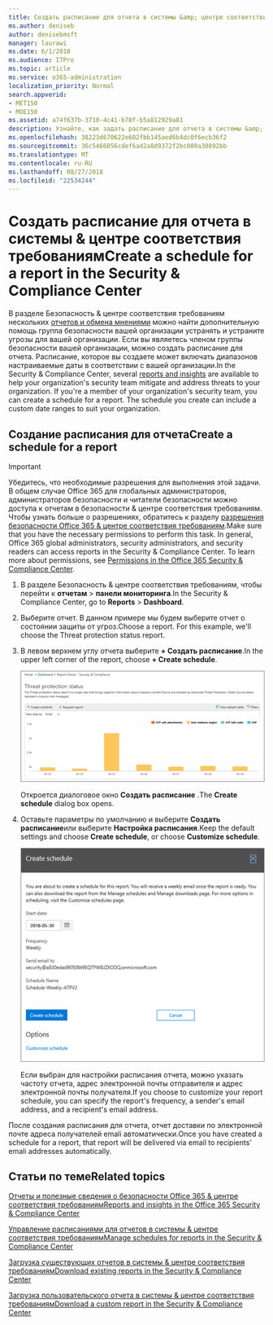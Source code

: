```yaml
---
title: Создать расписание для отчета в системы &amp; центре соответствия требованиям
ms.author: deniseb
author: denisebmsft
manager: laurawi
ms.date: 6/1/2018
ms.audience: ITPro
ms.topic: article
ms.service: o365-administration
localization_priority: Normal
search.appverid:
- MET150
- MOE150
ms.assetid: a74f637b-3710-4c41-b70f-b5a812929a81
description: Узнайте, как задать расписание для отчета в системы &amp; центре соответствия требованиям.
ms.openlocfilehash: 38223d670622e602fbb145aed6b4dc0f6ecb36f2
ms.sourcegitcommit: 36c5466056cdef6ad2a8d9372f2bc009a30892bb
ms.translationtype: MT
ms.contentlocale: ru-RU
ms.lasthandoff: 08/27/2018
ms.locfileid: "22534244"
---
```

# <a name="create-a-schedule-for-a-report-in-the-security-amp-compliance-center"></a><span data-ttu-id="cae80-103">Создать расписание для отчета в системы &amp; центре соответствия требованиям</span><span class="sxs-lookup"><span data-stu-id="cae80-103">Create a schedule for a report in the Security &amp; Compliance Center</span></span>

<span data-ttu-id="cae80-p101">В разделе Безопасность &amp; центре соответствия требованиям нескольких [отчетов и обмена мнениями](reports-and-insights-in-security-and-compliance.md) можно найти дополнительную помощь группа безопасности вашей организации устранять и устраните угрозы для вашей организации. Если вы являетесь членом группы безопасности вашей организации, можно создать расписание для отчета. Расписание, которое вы создаете может включать диапазонов настраиваемые даты в соответствии с вашей организации.</span><span class="sxs-lookup"><span data-stu-id="cae80-p101">In the Security &amp; Compliance Center, several [reports and insights](reports-and-insights-in-security-and-compliance.md) are available to help your organization's security team mitigate and address threats to your organization. If you're a member of your organization's security team, you can create a schedule for a report. The schedule you create can include a custom date ranges to suit your organization.</span></span> 
  
## <a name="create-a-schedule-for-a-report"></a><span data-ttu-id="cae80-107">Создание расписания для отчета</span><span class="sxs-lookup"><span data-stu-id="cae80-107">Create a schedule for a report</span></span>

> [!IMPORTANT]
> <span data-ttu-id="cae80-p102">Убедитесь, что необходимые разрешения для выполнения этой задачи. В общем случае Office 365 для глобальных администраторов, администраторов безопасности и читатели безопасности можно доступа к отчетам в безопасности &amp; центре соответствия требованиям. Чтобы узнать больше о разрешениях, обратитесь к разделу [разрешения безопасности Office 365 &amp; центре соответствия требованиям](permissions-in-the-security-and-compliance-center.md).</span><span class="sxs-lookup"><span data-stu-id="cae80-p102">Make sure that you have the necessary permissions to perform this task. In general, Office 365 global administrators, security administrators, and security readers can access reports in the Security &amp; Compliance Center. To learn more about permissions, see [Permissions in the Office 365 Security &amp; Compliance Center](permissions-in-the-security-and-compliance-center.md).</span></span>
  
1. <span data-ttu-id="cae80-111">В разделе Безопасность &amp; центре соответствия требованиям, чтобы перейти к **отчетам** \> **панели мониторинга**.</span><span class="sxs-lookup"><span data-stu-id="cae80-111">In the Security &amp; Compliance Center, go to **Reports** \> **Dashboard**.</span></span>
    
2. <span data-ttu-id="cae80-p103">Выберите отчет. В данном примере мы будем выберите отчет о состоянии защиты от угроз.</span><span class="sxs-lookup"><span data-stu-id="cae80-p103">Choose a report. For this example, we'll choose the Threat protection status report.</span></span>
    
3. <span data-ttu-id="cae80-114">В левом верхнем углу отчета выберите **+ Создать расписание**.</span><span class="sxs-lookup"><span data-stu-id="cae80-114">In the upper left corner of the report, choose **+ Create schedule**.</span></span>
    
    ![Можно создать расписание для отчетов в системы &amp; центре соответствия требованиям](media/2311327c-14f6-4a17-b604-0c9ff2d485d1.png)
  
    <span data-ttu-id="cae80-116">Откроется диалоговое окно **Создать расписание** .</span><span class="sxs-lookup"><span data-stu-id="cae80-116">The **Create schedule** dialog box opens.</span></span> 
    
4. <span data-ttu-id="cae80-117">Оставьте параметры по умолчанию и выберите **Создать расписание**или выберите **Настройка расписания**.</span><span class="sxs-lookup"><span data-stu-id="cae80-117">Keep the default settings and choose **Create schedule**, or choose **Customize schedule**.</span></span>
    
    ![Можно использовать параметры по умолчанию или настроить расписание отчета](media/04fac327-8f73-4711-8319-58c11880fd96.png)
  
    <span data-ttu-id="cae80-119">Если выбран для настройки расписания отчета, можно указать частоту отчета, адрес электронной почты отправителя и адрес электронной почты получателя.</span><span class="sxs-lookup"><span data-stu-id="cae80-119">If you choose to customize your report schedule, you can specify the report's frequency, a sender's email address, and a recipient's email address.</span></span> 
    
<span data-ttu-id="cae80-120">После создания расписания для отчета, отчет доставки по электронной почте адреса получателей emali автоматически.</span><span class="sxs-lookup"><span data-stu-id="cae80-120">Once you have created a schedule for a report, that report will be delivered via email to recipients' emali addresses automatically.</span></span> 
  
## <a name="related-topics"></a><span data-ttu-id="cae80-121">Статьи по теме</span><span class="sxs-lookup"><span data-stu-id="cae80-121">Related topics</span></span>

[<span data-ttu-id="cae80-122">Отчеты и полезные сведения о безопасности Office 365 &amp; центре соответствия требованиям</span><span class="sxs-lookup"><span data-stu-id="cae80-122">Reports and insights in the Office 365 Security &amp; Compliance Center</span></span>](reports-and-insights-in-security-and-compliance.md)
  
[<span data-ttu-id="cae80-123">Управление расписаниями для отчетов в системы &amp; центре соответствия требованиям</span><span class="sxs-lookup"><span data-stu-id="cae80-123">Manage schedules for reports in the Security &amp; Compliance Center</span></span>](manage-schedules-for-multiple-reports.md)
  
[<span data-ttu-id="cae80-124">Загрузка существующих отчетов в системы &amp; центре соответствия требованиям</span><span class="sxs-lookup"><span data-stu-id="cae80-124">Download existing reports in the Security &amp; Compliance Center</span></span>](download-existing-reports.md)
  
[<span data-ttu-id="cae80-125">Загрузка пользовательского отчета в системы &amp; центре соответствия требованиям</span><span class="sxs-lookup"><span data-stu-id="cae80-125">Download a custom report in the Security &amp; Compliance Center</span></span>](set-up-and-download-a-custom-report.md)
  


